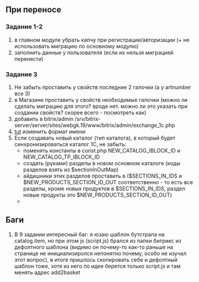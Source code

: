 ## При переносе
### Задание 1-2
1. в главном модуле убрать капчу при регистрации/авторизации (+ не использовать миграцию по основному модулю)
2. заполнить данные у пользователя (если их нельзя миграцией перенести)

### Задание 3
1. Не забыть проставить у свойств последние 2 галочки (а у artnumber все 3)
2. в Магазине проставить у свойств необходимые галочки (можно ли сделать миграцию для этого? вроде нет. можно ли это указать при создании свойств? скорее всего - посмотреть как)
3. добавить в bitrix/admin /srv/bitrix-server/server/sites/webgk.19/www/bitrix/admin/exchange_1c.php
4. [tut](http://webgk19.local/bitrix/admin/culture_edit.php?ID=1&lang=ru) изменить формат имени
5. Если создавать новый каталог (тип каталога), в который будет синхронизироваться каталог 1С, не забыть: 
   * поменять константы в const.php NEW_CATALOG_IBLOCK_ID и NEW_CATALOG_TP_IBLOCK_ID
   * создать (руками) разделы в новом основном каталоге (коды разделов взять из $sectionInOutMap)
   * айдишники этих разделов проставить в ($SECTIONS_IN_IDS и $NEW_PRODUCTS_SECTION_ID_OUT соответственно - то есть все разделы, кроме новых продуктов в $SECTIONS_IN_IDS, раздел новые продукты это $NEW_PRODUCTS_SECTION_ID_OUT)
   * 

## Баги
1. В 9 задании интересный баг: я юзаю шаблон бутстрапа на catalog.item, но при этом js (script.js) брался из папки битрикс из дефолтного шаблона (видимо он почему-то как-то раньше на странице не инициализиролся непонятно почему, особо не изучал этот вопрос), в итоге пришлось скопировать себе и дефолтный шаблон тоже, хотя из него по идее берется только script.js и там менять адрес add2basket

